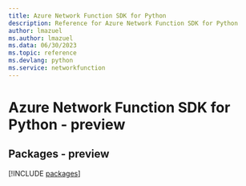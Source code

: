 ```yaml
---
title: Azure Network Function SDK for Python
description: Reference for Azure Network Function SDK for Python
author: lmazuel
ms.author: lmazuel
ms.data: 06/30/2023
ms.topic: reference
ms.devlang: python
ms.service: networkfunction
---
```

# Azure Network Function SDK for Python - preview
## Packages - preview
[!INCLUDE [packages](network-function-index.md)]